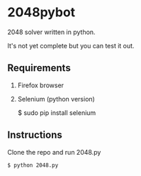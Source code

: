 2048pybot
=========

2048 solver written in python.

It's not yet complete but you can test it out.

Requirements
------------
1. Firefox browser
2. Selenium (python version)

	$ sudo pip install selenium

Instructions
------------

Clone the repo and run 2048.py

	$ python 2048.py

